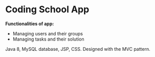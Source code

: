 # Coding School App

**Functionalities of app:**
- Managing users and their groups
- Managing tasks and their solution

Java 8, MySQL database, JSP, CSS.
Designed with the MVC pattern.
